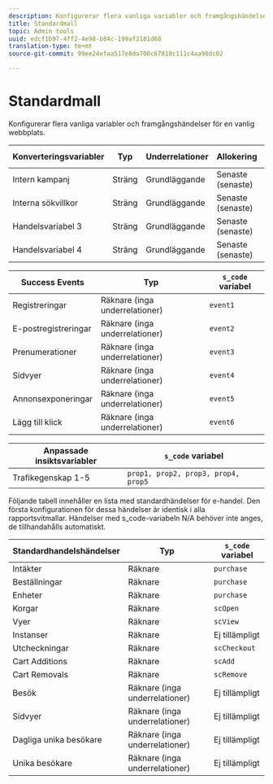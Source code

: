 ```yaml
---
description: Konfigurerar flera vanliga variabler och framgångshändelser för en vanlig webbplats.
title: Standardmall
topic: Admin tools
uuid: edcf1b97-4ff2-4e98-b84c-199af2181d68
translation-type: tm+mt
source-git-commit: 99ee24efaa517e8da700c67818c111c4aa90dc02

---
```



# Standardmall

Konfigurerar flera vanliga variabler och framgångshändelser för en vanlig webbplats.

| Konverteringsvariabler | Typ | Underrelationer | Allokering | Förfaller | `s_code` variabel |
|---|---|---|---|---|---|
| Intern kampanj | Sträng | Grundläggande | Senaste (senaste) | Besök | `evar1` |
| Interna sökvillkor | Sträng | Grundläggande | Senaste (senaste) | Besök | `evar2` |
| Handelsvariabel 3 | Sträng | Grundläggande | Senaste (senaste) | Besök | `evar3` |
| Handelsvariabel 4 | Sträng | Grundläggande | Senaste (senaste) | Besök | `evar4` |

| Success Events | Typ | `s_code` variabel |
|---|---|---|
| Registreringar | Räknare (inga underrelationer) | `event1` |
| E-postregistreringar | Räknare (inga underrelationer) | `event2` |
| Prenumerationer | Räknare (inga underrelationer) | `event3` |
| Sidvyer | Räknare (inga underrelationer) | `event4` |
| Annonsexponeringar | Räknare (inga underrelationer) | `event5` |
| Lägg till klick | Räknare (inga underrelationer) | `event6` |

| Anpassade insiktsvariabler | `s_code` variabel |
|---|---|
| Trafikegenskap 1-5 | `prop1, prop2, prop3, prop4, prop5` |

Följande tabell innehåller en lista med standardhändelser för e-handel. Den första konfigurationen för dessa händelser är identisk i alla rapportsvitmallar. Händelser med s_code-variabeln N/A behöver inte anges, de tillhandahålls automatiskt.

| Standardhandelshändelser | Typ | `s_code` variabel |
|---|---|---|
| Intäkter | Räknare | `purchase` |
| Beställningar | Räknare | `purchase` |
| Enheter | Räknare | `purchase` |
| Korgar | Räknare | `scOpen` |
| Vyer | Räknare | `scView` |
| Instanser | Räknare | Ej tillämpligt |
| Utcheckningar | Räknare | `scCheckout` |
| Cart Additions | Räknare | `scAdd` |
| Cart Removals | Räknare | `scRemove` |
| Besök | Räknare (inga underrelationer) | Ej tillämpligt |
| Sidvyer | Räknare (inga underrelationer) | Ej tillämpligt |
| Dagliga unika besökare | Räknare (inga underrelationer) | Ej tillämpligt |
| Unika besökare | Räknare (inga underrelationer) | Ej tillämpligt |

